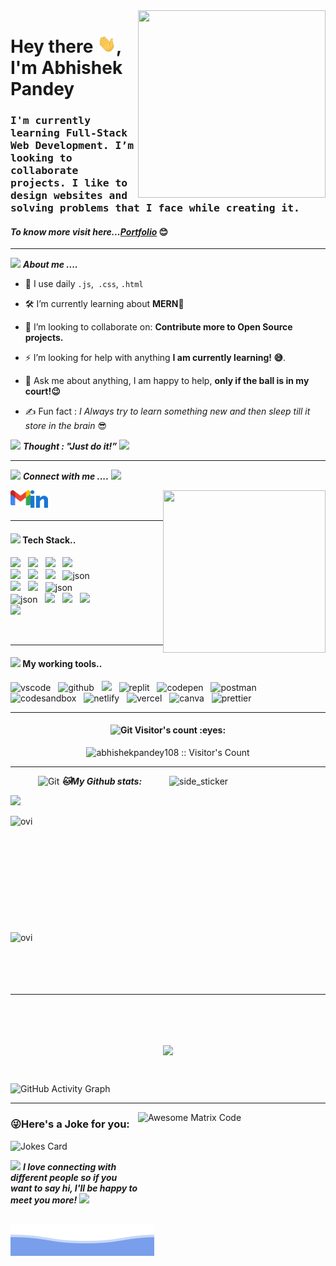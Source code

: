 <img src ="https://media.giphy.com/media/M9gbBd9nbDrOTu1Mqx/giphy.gif" align="right" width="300" height="300" />

<h1 align="left" >Hey there <img src="https://raw.githubusercontent.com/ABSphreak/ABSphreak/master/gifs/Hi.gif" width="30px">, I'm Abhishek Pandey </h1>

<h3><samp><strong>I'm currently learning Full-Stack Web Development. I’m looking to collaborate projects. I like to design websites and solving problems that I face while creating it. </strong></samp></h3> 
<h4><i>To know more visit here...<a href="https://abhishekpandeyportfolio.netlify.app/">Portfolio</a></i> 😊</h4>
<hr>


<img src="https://media.giphy.com/media/iY8CRBdQXODJSCERIr/giphy.gif" width="30px">&nbsp;***About me ....***

<!-- - 🧠 Callme: ***He/His*** or ***TeamWorker*** 😊 <br> -->
- 🤔 I use daily ```.js```,``` .css```, ```.html```
- 🛠 I’m currently learning about **MERN**🥰<br>

- 🌱 I’m looking to collaborate on: **Contribute more to Open Source projects.**
- ⚡ I’m looking for help with anything **I am currently learning! 😅**.
- 💬 Ask me about anything, I am happy to help, **only if the ball is in my court!😉**<br>
- ✍️ Fun fact : *I Always try to learn something new and then sleep till it store in the brain* 😎<br>


 <img src="https://media.giphy.com/media/gH3LO09IOiZIqePwv9/giphy.gif" width="50" /> <b><i align="center">Thought : "Just do it!”</i></b> <img src="https://media.giphy.com/media/qjqUcgIyRjsl2/giphy.gif" width="50" />

 <hr>

<img src="https://media.giphy.com/media/iY8CRBdQXODJSCERIr/giphy.gif" width="30px">&nbsp;***Connect with me ....*** 
<img src='https://raw.githubusercontent.com/ShahriarShafin/ShahriarShafin/main/Assets/handshake.gif' width="70px">


<p>
   
  <a href="mailto:abhishekpandey10082002@gmail.com">
    <img align="left" src="https://github.com/SaurabhSinghRbz/SaurabhSinghRbz/blob/master/Images/mail.png?raw=true" width="32px"  />
  </a>
  <a href="https://www.linkedin.com/in/abhishek-pandey-a167a5230/">
    <img align="left" src="https://raw.githubusercontent.com/SaurabhSinghRbz/SaurabhSinghRbz/1049140a71903d67104b4395ec1e24837ea2cece/Images/linked-in-alt.svg" width="28px" />
  </a>
  
</p>

<img src ="https://github.com/abhishekpandey108/abhishekpandey108/blob/master/Images/imhd.gif?raw=true" align="right" width="260" height="260" />

<br>
<br>

 <hr>
 <h4><img src="https://media.giphy.com/media/iY8CRBdQXODJSCERIr/giphy.gif" width="30px">&nbsp;Tech Stack..</h4>
<p >

 <img src="https://img.shields.io/badge/html5%20-%23e34f26.svg?&style=for-the-badge&logo=html5&logoColor=white" />&nbsp;&nbsp;
 <img src="https://img.shields.io/badge/css3%20-%231572B6.svg?&style=for-the-badge&logo=css3&logoColor=white" />&nbsp;&nbsp;
 <img src="https://img.shields.io/badge/javascript%20-%23F7DF1.svg?&style=for-the-badge&logo=javascript&logoColor=white" />&nbsp;&nbsp;
 <img src="https://img.shields.io/badge/bootstrap-%23563D7C.svg?style=for-the-badge&logo=bootstrap&logoColor=white" />&nbsp;&nbsp;
 <br/>
 <img src="https://img.shields.io/badge/React-20232A?style=for-the-badge&logo=react&logoColor=61DAFB" />&nbsp;&nbsp;
 <img src="https://img.shields.io/badge/React%20Hook%20Form-%23EC5990.svg?style=for-the-badge&logo=reacthookform&logoColor=white"  />&nbsp;&nbsp; 
 <img src="https://img.shields.io/badge/Redux-593D88?style=for-the-badge&logo=redux&logoColor=white" />&nbsp;&nbsp;
 <img src="https://img.shields.io/badge/json-5E5C5C?style=for-the-badge&logo=json&logoColor=white" alt="json" />&nbsp;&nbsp;
 <br/>
 <img src="https://img.shields.io/badge/Material%20UI-007FFF?style=for-the-badge&logo=mui&logoColor=white" />&nbsp;&nbsp;
 <img src="https://img.shields.io/badge/Chakra--UI-319795?style=for-the-badge&logo=chakra-ui&logoColor=white" />&nbsp;&nbsp;
<img src="https://img.shields.io/badge/styled--components-DB7093?style=for-the-badge&logo=styled-components&logoColor=white" alt="json"  /> &nbsp;&nbsp;
 <br/>
 <img src="https://img.shields.io/badge/Node.js-43853D?style=for-the-badge&logo=node.js&logoColor=white" alt="json" />&nbsp;&nbsp;
 <img src="https://img.shields.io/badge/express.js-%23404d59.svg?style=for-the-badge&logo=express&logoColor=%2361DAFB" />&nbsp;&nbsp;
 <img src="https://img.shields.io/badge/MongoDB-%234ea94b.svg?style=for-the-badge&logo=mongodb&logoColor=white" />&nbsp;&nbsp;
 <img src="https://img.shields.io/badge/NPM-%23000000.svg?style=for-the-badge&logo=npm&logoColor=white" />&nbsp;&nbsp;
 <br/>
 <img src="https://img.shields.io/badge/java-%23ED8B00.svg?style=for-the-badge&logo=java&logoColor=white" />&nbsp;&nbsp;
<!--  <img src="https://img.shields.io/badge/Figma%20-%23F7DF1E.svg?&style=for-the-badge&color=41011c&logo=Figma&logoColor=white" />&nbsp;&nbsp; -->
<!--  <img src="https://img.shields.io/badge/Bootstrap%20-%23F7DF1E.svg?&style=for-the-badge&color=7044A3&logo=Bootstrap&logoColor=white" />&nbsp;&nbsp; -->
<!--  <img src="https://img.shields.io/badge/Sass%20-%23F7DF1E.svg?&style=for-the-badge&color=f00604&logo=Sass&logoColor=white" />&nbsp;&nbsp; -->
<!--  <img src="https://img.shields.io/badge/Node.js%20-%23F7DF1E.svg?&style=for-the-badge&color=6DB35A&logo=Node.js&logoColor=white" />&nbsp;&nbsp; -->
<!--  <img src="https://img.shields.io/badge/MongoDB%20-%23F7DF1E.svg?&style=for-the-badge&color=f60c88&logo=MongoDB&logoColor=white" />&nbsp;&nbsp; -->
 <br/>
<!--  <img src="https://img.shields.io/badge/MySQL%20-%23F7DF1E.svg?&style=for-the-badge&color=1E4C68&logo=MySQL&logoColor=white" />&nbsp;&nbsp; -->
 <!-- <img src="https://img.shields.io/badge/Git%20-%23F7DF1E.svg?&style=for-the-badge&color=blue&logo=Git&logoColor=white" />&nbsp;&nbsp; -->
 <!-- <img src="https://img.shields.io/badge/GitHub%20-%23F7DF1E.svg?&style=for-the-badge&color=0c154d&logo=GitHub&logoColor=white" />&nbsp;&nbsp; -->                 
</p>
<hr>
<h4><img src="https://media.giphy.com/media/iY8CRBdQXODJSCERIr/giphy.gif" width="30px">&nbsp;My working tools..</h4>
<p>
  <img src="https://img.shields.io/badge/VSCode-0078D4?style=for-the-badge&logo=visual%20studio%20code&logoColor=white" alt="vscode" />&nbsp;&nbsp;
  <img src="https://img.shields.io/badge/GitHub-100000?style=for-the-badge&logo=github&logoColor=white" alt="github"/>&nbsp;&nbsp;
  <img src="https://img.shields.io/badge/Git%20-%23F7DF1E.svg?&style=for-the-badge&color=blue&logo=Git&logoColor=white" />&nbsp;&nbsp;
  <img src="https://img.shields.io/badge/replit-667881?style=for-the-badge&logo=replit&logoColor=white" alt="replit" />&nbsp;&nbsp;
 <img src="https://img.shields.io/badge/Codepen-000000?style=for-the-badge&logo=codepen&logoColor=white" alt="codepen" />&nbsp;&nbsp;
 <img src="https://img.shields.io/badge/Postman-FF6C37?style=for-the-badge&logo=Postman&logoColor=white" alt="postman"/>&nbsp;&nbsp;
 <br/>
  <img src="https://img.shields.io/badge/Codesandbox-000000?style=for-the-badge&logo=CodeSandbox&logoColor=white" alt="codesandbox" />&nbsp;&nbsp;
  <img src="https://img.shields.io/badge/Netlify-00C7B7?style=for-the-badge&logo=netlify&logoColor=white" alt="netlify" />&nbsp;&nbsp;
  <img src="https://img.shields.io/badge/Vercel-000000?style=for-the-badge&logo=vercel&logoColor=white" alt="vercel" />&nbsp;&nbsp;
  <img src="https://img.shields.io/badge/Canva-%2300C4CC.svg?&style=for-the-badge&logo=Canva&logoColor=white" alt="canva" />&nbsp;&nbsp;
  <img src="https://img.shields.io/badge/prettier-1A2C34?style=for-the-badge&logo=prettier&logoColor=F7BA3E" alt="prettier" />&nbsp;&nbsp;
<!--   <img src="https://img.shields.io/badge/Heroku-430098?style=for-the-badge&logo=heroku&logoColor=white" alt="heroku" />&nbsp;&nbsp; -->
<!--   <img src="https://img.shields.io/badge/Yarn-2C8EBB?style=for-the-badge&logo=yarn&logoColor=white" alt="yarn" />&nbsp;&nbsp; -->
<!--   <img src="https://img.shields.io/badge/NPM-%23000000.svg?style=for-the-badge&logo=npm&logoColor=white" alt="npm"/>&nbsp;&nbsp; -->
  
<!--   <img src="https://img.shields.io/badge/Miro-050038?style=for-the-badge&logo=Miro&logoColor=white" alt="miro" />&nbsp;&nbsp; -->
<!--   <img src="https://img.shields.io/badge/Notion-000000?style=for-the-badge&logo=notion&logoColor=white" alt="notion" />&nbsp;&nbsp; -->
</p>
<hr>

<h4 align="center"><img src="https://media.giphy.com/media/W5eoZHPpUx9sapR0eu/giphy.gif" width="30px" alt="Git"/>&nbsp;Visitor's count :eyes:</h4>

<p align="center"><img src="https://profile-counter.glitch.me/{abhishekpandey108}/count.svg" alt="abhishekpandey108 :: Visitor's Count" /></p>

<hr>

 <img align="right" width=250px height=250px alt="side_sticker" src="https://media.giphy.com/media/TEnXkcsHrP4YedChhA/giphy.gif" />


<p align="center">
<img src="https://media.giphy.com/media/W5eoZHPpUx9sapR0eu/giphy.gif" width="30px" alt="Git"/>&nbsp;<i><b>🐱My Github stats:</b></i> 
</p>




<p align="left" >
<img src="https://github-readme-streak-stats.herokuapp.com/?user=abhishekpandey108&theme=chartreuse-dark"  />
</p>


<p>
<a href="https://github.com/abhishekpandey108"><span>
<img align="left" src="https://github-readme-stats.vercel.app/api/top-langs?username=abhishekpandey108&show_icons=true&locale=en&layout=compact&theme=chartreuse-dark" alt="ovi"/><br/><br/><br/><br/><br/><br/>
<img align="left" src="https://github-readme-stats.vercel.app/api?username=abhishekpandey108&show_icons=true&locale=en&theme=chartreuse-dark" alt="ovi" width="400px"/>
</span></a> </p>

<br/><br/><br/><br/><br/><br/><br/><br/><br/>
<hr clear="both"> 
 <br/><br/><br/>
<p align="center">
<a href="https://github.com/abhishekpandey108"><span>
<img align="center" src="https://github-profile-summary-cards.vercel.app/api/cards/profile-details?username=abhishekpandey108&theme=dracula" />
</span></a> </p>

 <br/>

 
![GitHub Activity Graph](https://activity-graph.herokuapp.com/graph?username=abhishekpandey108&bg_color=000000&color=4fff67&line=4fff67&point=ffffff&area=true&hide_border=true) 


<hr clear="both">





<img src = 'https://github.com/MarikIshtar007/MarikIshtar007/blob/master/images/matrix.gif' alt = 'Awesome Matrix Code' align='right' height=180px width="300px"/>

### 😜Here's a Joke for you:
<img src="https://readme-jokes.vercel.app/api" alt="Jokes Card" />

<img src="https://media.giphy.com/media/LnQjpWaON8nhr21vNW/giphy.gif" width="60"> <em><b>**I love connecting with different people</b> so if you want to say <b>hi, I'll be happy to meet you more!**</b></em> <img src="https://media.giphy.com/media/7j2hfyeVcDtf2/giphy.gif" width="50" />
  
![](https://github.com/amandewatnitrr/amandewatnitrr/blob/main/imgs/bottom_header.svg)

